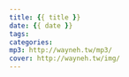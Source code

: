 ```yaml
---
title: {{ title }}
date: {{ date }}
tags:
categories: 
mp3: http://wayneh.tw/mp3/
cover: http://wayneh.tw/img/
---
```

